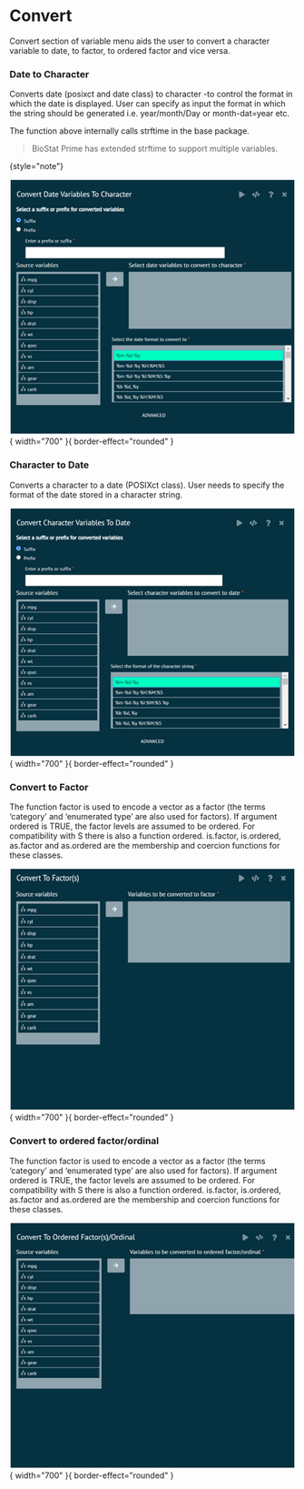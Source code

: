 # Convert

Convert section of variable menu aids the user to convert a character variable to date, to factor, to ordered factor and vice versa.

### Date to Character
Converts date (posixct and date class) to character -to control the format in which the date is displayed. User can specify as input the format in which the string should be generated i.e. year/month/Day or month-dat=year etc. 

The function above internally calls strftime in the base package. 

>BioStat Prime has extended strftime to support multiple variables.
>
{style="note"}

![alt text](screenshots/image68.png){ width="700" }{ border-effect="rounded" }

### Character to Date
Converts a character to a date (POSIXct class). User needs to specify the format of the date stored in a character string.

![alt text](screenshots/image69.png){ width="700" }{ border-effect="rounded" }

### Convert to Factor
The function factor is used to encode a vector as a factor (the terms ‘category’ and ‘enumerated type’ are also used for factors). If argument ordered is TRUE, the factor levels are assumed to be ordered. For compatibility with S there is also a function ordered. is.factor, is.ordered, as.factor and as.ordered are the membership and coercion functions for these classes.

![alt text](screenshots/image70.png){ width="700" }{ border-effect="rounded" }

### Convert to ordered factor/ordinal
The function factor is used to encode a vector as a factor (the terms ‘category’ and ‘enumerated type’ are also used for factors). If argument ordered is TRUE, the factor levels are assumed to be ordered. For compatibility with S there is also a function ordered. is.factor, is.ordered, as.factor and as.ordered are the membership and coercion functions for these classes.

![alt text](screenshots/image71.png){ width="700" }{ border-effect="rounded" }
